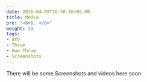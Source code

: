 ```yaml
---
date: 2016-04-09T16:50:16+02:00
title: Media
pre: "<b>5. </b>"
weight: 23
tags:
- AfD
- Thrum
- Uwe Thrum
- Screenshots
---
```


There will be some Screenshots and videos here soon

